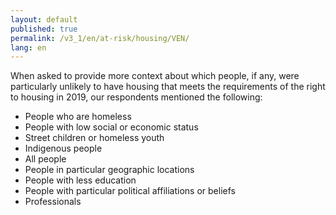 ```yaml
---
layout: default
published: true
permalink: /v3_1/en/at-risk/housing/VEN/
lang: en
---
```


When asked to provide more context about which people, if any, were particularly unlikely to have housing that meets the requirements of the right to housing in 2019, our respondents mentioned the following: 
-	People who are homeless
-	People with low social or economic status
-	Street children or homeless youth
-	Indigenous people
-	All people
-	People in particular geographic locations
-	People with less education
-	People with particular political affiliations or beliefs
-	Professionals
